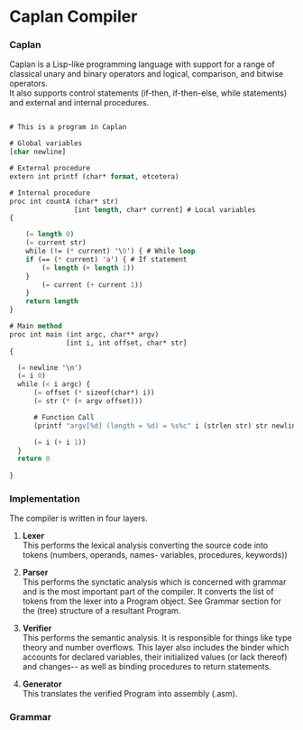# Caplan Compiler

### Caplan
Caplan is a Lisp-like programming language with support for a range of classical unary and binary operators and logical, comparison, and bitwise operators.    
It also supports control statements (if-then, if-then-else, while statements) and external and internal procedures.

```lisp

# This is a program in Caplan

# Global variables
[char newline]

# External procedure
extern int printf (char* format, etcetera)

# Internal procedure
proc int countA (char* str)
                [int length, char* current] # Local variables
{

    (= length 0)
    (= current str)
    while (!= (* current) '\0') { # While loop
	if (== (* current) 'a') { # If statement
		(= length (+ length 1))
	}
        (= current (+ current 1))
    }
    return length
}

# Main method
proc int main (int argc, char** argv)
              [int i, int offset, char* str] 
{

  (= newline '\n')
  (= i 0)
  while (< i argc) {
      (= offset (* sizeof(char*) i))
      (= str (* (+ argv offset)))

      # Function Call
      (printf "argv[%d] (length = %d) = %s%c" i (strlen str) str newline)

      (= i (+ i 1))
  }
  return 0
  
}

```

### Implementation

The compiler is written in four layers.
1. **Lexer**    
This performs the lexical analysis converting the source code into tokens (numbers, operands, names- variables, procedures, keywords))
   
2. **Parser**    
This performs the synctatic analysis which is concerned with grammar and is the most important part of the compiler. It converts the list of tokens from the lexer into a Program object. See Grammar section for the (tree) structure of a resultant Program.

3. **Verifier**   
This performs the semantic analysis. It is responsible for things like type theory and number overflows. This layer also includes the binder which accounts for declared variables, their initialized values (or lack thereof) and changes-- as well as binding procedures to return statements.
   
4. **Generator**      
This translates the verified Program into assembly (.asm).


### Grammar
